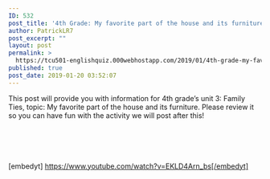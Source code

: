 ```yaml
---
ID: 532
post_title: '4th Grade: My favorite part of the house and its furniture'
author: PatrickLR7
post_excerpt: ""
layout: post
permalink: >
  https://tcu501-englishquiz.000webhostapp.com/2019/01/4th-grade-my-favorite-part-of-the-house-and-its-furniture
published: true
post_date: 2019-01-20 03:52:07
---
```

<!-- wp:paragraph -->
<p>This post will provide you with information for 4th grade’s unit 3: Family Ties, topic: My favorite part of the house and its furniture. Please review it so you can have fun with the activity we will post after this!</p>
<!-- /wp:paragraph -->

<!-- wp:image -->
<figure class="wp-block-image"><img src="https://i.pinimg.com/originals/c1/4f/d5/c14fd514436c3e8dc83f9edf158ecf5c.jpg" alt=""/></figure>
<!-- /wp:image -->

<!-- wp:image -->
<figure class="wp-block-image"><img src="http://www.dedyshouse.com/wp-content/uploads/2018/07/bedroom-furniture-vocabulary-house-worksheets-furniture-fill-in-furniture-dining-sets-furniture-dining-1024x724.jpg" alt=""/></figure>
<!-- /wp:image -->

<!-- wp:image -->
<figure class="wp-block-image"><img src="https://7esl.com/wp-content/uploads/2018/01/In-the-Kitchen-Vocabulary-in-english.jpg" alt=""/></figure>
<!-- /wp:image -->

<!-- wp:image -->
<figure class="wp-block-image"><img src="https://7esl.com/wp-content/uploads/2017/12/in-the-living-room.jpg" alt=""/></figure>
<!-- /wp:image -->

<!-- wp:image -->
<figure class="wp-block-image"><img src="https://7esl.com/wp-content/uploads/2017/12/in-the-bedroom-vocabulary.jpg" alt=""/></figure>
<!-- /wp:image -->

<!-- wp:epyt/youtube {"shortcode":"[embedyt] https://www.youtube.com/watch?v=EKLD4Arn_bs[/embedyt]"} -->
[embedyt] https://www.youtube.com/watch?v=EKLD4Arn_bs[/embedyt]
<!-- /wp:epyt/youtube -->